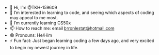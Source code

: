 - 👋 Hi, I’m @TKH-159609
- 👀 I’m interested in learning to code, and seeing which aspects of coding may appeal to me most.
- 🌱 I’m currently learning CS50x
- 📫 How to reach me: email brronlestat@hotmail.com
- 😄 Pronouns: He/Him
- ⚡ Fun fact: Just began learning coding a few days ago, and very excited to begin my newest journey in life.

